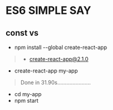 # ES6 SIMPLE SAY
## const vs 

* npm install --global create-react-app
> + create-react-app@2.1.0
* create-react-app my-app
> Done in 31.90s......................
* cd my-app
* npm start
